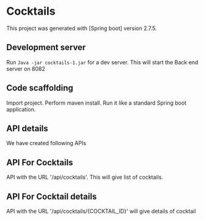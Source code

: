 # Cocktails

This project was generated with [Spring boot] version 2.7.5.

## Development server

Run `Java -jar cocktails-1.jar` for a dev server. This will start the Back end server on 8082 

## Code scaffolding

Import project. Perform maven install. Run it like a standard Spring boot application.



## API details

We have created following APIs

## API For Cocktails
  API with the URL '/api/cocktails'. This will give list of cocktails.
  
## API For Cocktail details
  API with the URL '/api/cocktails/{COCKTAIL_ID}' will give details of cocktail


